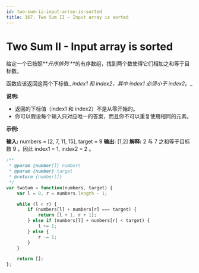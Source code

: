 ```yaml
---
id: two-sum-ii-input-array-is-sorted
title: 167. Two Sum II - Input array is sorted
---
```


# Two Sum II - Input array is sorted

给定一个已按照**_升序排列_ **的有序数组，找到两个数使得它们相加之和等于目标数。

函数应该返回这两个下标值_ _index1 和 index2，其中 index1 必须小于 index2_。_

**说明:**

-   返回的下标值（index1 和 index2）不是从零开始的。
-   你可以假设每个输入只对应唯一的答案，而且你不可以重复使用相同的元素。

**示例:**

**输入:** numbers = \[2, 7, 11, 15], target = 9 **输出:** \[1,2] **解释:** 2 与 7 之和等于目标数 9 。因此 index1 = 1, index2 = 2 。



```javascript
/**
 * @param {number[]} numbers
 * @param {number} target
 * @return {number[]}
 */
var twoSum = function(numbers, target) {
    var l = 0, r = numbers.length - 1;

    while (l < r) {
        if (numbers[l] + numbers[r] === target) {
            return [l + 1, r + 1];
        } else if (numbers[l] + numbers[r] < target) {
            l += 1;
        } else {
            r -= 1;
        }
    }

    return [];
};
```
